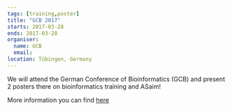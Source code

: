 ```yaml
---
tags: [training,poster]
title: "GCB 2017"
starts: 2017-03-28
ends: 2017-03-28
organiser:
  name: GCB
  email:
location: Tübingen, Germany
---
```


We will attend the German Conference of Bioinformatics (GCB) and present 2 posters there on bioinformatics training and ASaim!

More information you can find [here](http://www.gcb2017.de/)